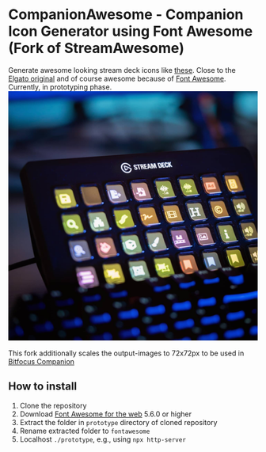# CompanionAwesome - Companion Icon Generator using Font Awesome (Fork of StreamAwesome)

Generate awesome looking stream deck icons like [these](https://www.instagram.com/p/CKPCM_YF16a/). Close to the [Elgato original](https://www.elgato.com/stream-deck) and of course awesome because of [Font Awesome](https://fontawesome.com/). Currently, in prototyping phase.
![image](preview.png)

This fork additionally scales the output-images to 72x72px to be used in [Bitfocus Companion](https://bitfocus.io)

## How to install
1. Clone the repository
2. Download [Font Awesome for the web](https://fontawesome.com/download) 5.6.0 or higher
3. Extract the folder in `prototype` directory of cloned repository
4. Rename extracted folder to `fontawesome`
5. Localhost `./prototype`, e.g., using `npx http-server`
